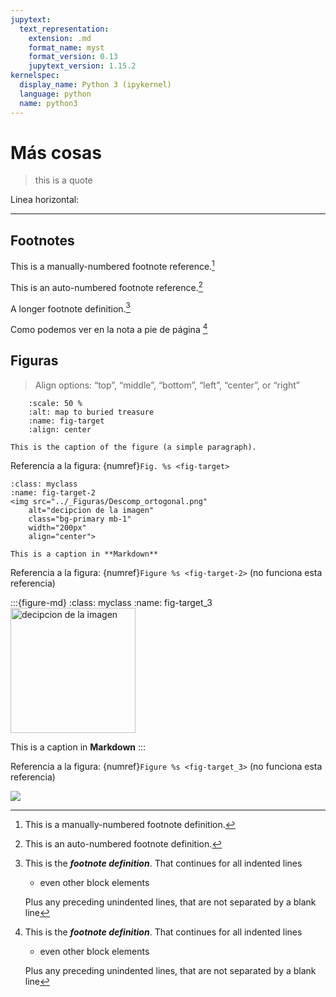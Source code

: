 ```yaml
---
jupytext:
  text_representation:
    extension: .md
    format_name: myst
    format_version: 0.13
    jupytext_version: 1.15.2
kernelspec:
  display_name: Python 3 (ipykernel)
  language: python
  name: python3
---
```




# Más cosas

> this is a quote

Linea horizontal:

---






## Footnotes

This is a manually-numbered footnote reference.[^3]
    
[^3]: This is a manually-numbered footnote definition.

This is an auto-numbered footnote reference.[^myref]
    
[^myref]: This is an auto-numbered footnote definition.


A longer footnote definition.[^mylongdef]

[^mylongdef]: This is the _**footnote definition**_.
    That continues for all indented lines

    - even other block elements

    Plus any preceding unindented lines, that are not separated by a blank line

Como podemos ver en la nota a pie de página [^mylongdef]











## Figuras

> Align options: “top”, “middle”, “bottom”, “left”, “center”, or “right”

```{figure} ../_Figuras/Descomp_ortogonal.png
    :scale: 50 %
    :alt: map to buried treasure
    :name: fig-target
    :align: center

This is the caption of the figure (a simple paragraph).
```

Referencia a la figura: {numref}`Fig. %s <fig-target>`



```{figure-md} 
:class: myclass
:name: fig-target-2
<img src="../_Figuras/Descomp_ortogonal.png" 
    alt="decipcion de la imagen" 
    class="bg-primary mb-1" 
    width="200px"
    align="center">

This is a caption in **Markdown**
```

Referencia a la figura: {numref}`Figure %s <fig-target-2>` (no funciona esta referencia)


:::{figure-md} 
    :class: myclass
    :name: fig-target_3
<img src="../_Figuras/Descomp_ortogonal.png" 
    alt="decipcion de la imagen" 
    class="bg-primary mb-1" 
    width="200px"
    align="center">

This is a caption in **Markdown**
:::

Referencia a la figura: {numref}`Figure %s <fig-target_3>` (no funciona esta referencia)



![](https://myst-parser.readthedocs.io/en/latest/_static/logo-wide.svg)